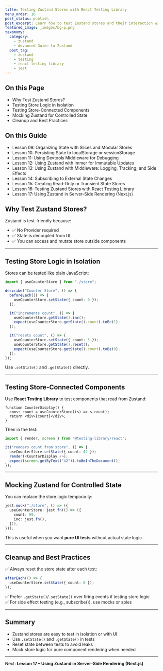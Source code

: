 ```yaml
---
title: Testing Zustand Stores with React Testing Library
menu_order: 16
post_status: publish
post_excerpt: Learn how to test Zustand stores and their interaction with React components using React Testing Library and Jest.
featured_image: _images/bg-p.png
taxonomy:
  category:
    - zustand
    - Advanced Guide to Zustand
  post_tag:
    - zustand
    - testing
    - react testing library
    - jest
---
```


<div class="toc" markdown="1">

<div class="otp" markdown="1">

## On this Page

- Why Test Zustand Stores?
- Testing Store Logic in Isolation
- Testing Store-Connected Components
- Mocking Zustand for Controlled State
- Cleanup and Best Practices

</div>

<div class="otg" markdown="1">

## On this Guide

- Lesson 09: Organizing State with Slices and Modular Stores
- Lesson 10: Persisting State to localStorage or sessionStorage
- Lesson 11: Using Devtools Middleware for Debugging
- Lesson 12: Using Zustand with Immer for Immutable Updates
- Lesson 13: Using Zustand with Middleware: Logging, Tracking, and Side Effects
- Lesson 14: Subscribing to External State Changes
- Lesson 15: Creating Read-Only or Transient State Stores
- Lesson 16: Testing Zustand Stores with React Testing Library
- Lesson 17: Using Zustand in Server-Side Rendering (Next.js)

</div>

</div>

<div class="guru-main" markdown="1">

## Why Test Zustand Stores?

Zustand is test-friendly because:

- ✅ No Provider required
- ✅ State is decoupled from UI
- ✅ You can access and mutate store outside components

---

## Testing Store Logic in Isolation

Stores can be tested like plain JavaScript:

```ts
import { useCounterStore } from "./store";

describe("Counter Store", () => {
  beforeEach(() => {
    useCounterStore.setState({ count: 0 });
  });

  it("increments count", () => {
    useCounterStore.getState().inc();
    expect(useCounterStore.getState().count).toBe(1);
  });

  it("resets count", () => {
    useCounterStore.setState({ count: 5 });
    useCounterStore.getState().reset();
    expect(useCounterStore.getState().count).toBe(0);
  });
});
```

Use `.setState()` and `.getState()` directly.

---

## Testing Store-Connected Components

Use **React Testing Library** to test components that read from Zustand:

```tsx
function CounterDisplay() {
  const count = useCounterStore((s) => s.count);
  return <div>{count}</div>;
}
```

Then in the test:

```ts
import { render, screen } from "@testing-library/react";

it("renders count from store", () => {
  useCounterStore.setState({ count: 42 });
  render(<CounterDisplay />);
  expect(screen.getByText("42")).toBeInTheDocument();
});
```

---

## Mocking Zustand for Controlled State

You can replace the store logic temporarily:

```ts
jest.mock("./store", () => ({
  useCounterStore: jest.fn(() => ({
    count: 99,
    inc: jest.fn(),
  })),
}));
```

This is useful when you want **pure UI tests** without actual state logic.

---

## Cleanup and Best Practices

✅ Always reset the store state after each test:

```ts
afterEach(() => {
  useCounterStore.setState({ count: 0 });
});
```

✅ Prefer `.getState()`/`.setState()` over firing events if testing store logic  
✅ For side effect testing (e.g., subscribe()), use mocks or spies

---

## Summary

- Zustand stores are easy to test in isolation or with UI
- Use `.setState()` and `.getState()` in tests
- Reset state between tests to avoid leaks
- Mock store logic for pure component rendering when needed

---

Next: **Lesson 17 – Using Zustand in Server-Side Rendering (Next.js)**

</div>
